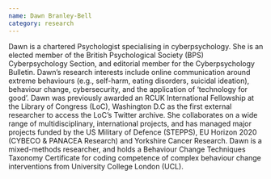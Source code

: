 ```yaml
---
name: Dawn Branley-Bell
category: research
---
```

Dawn is a chartered Psychologist specialising in cyberpsychology. She is an elected member of the British Psychological Society (BPS) Cyberpsychology Section, and editorial member for the Cyberpsychology Bulletin. Dawn’s research interests include online communication around extreme behaviours (e.g., self-harm, eating disorders, suicidal ideation), behaviour change, cybersecurity, and the application of ‘technology for good’. Dawn was previously awarded an RCUK International Fellowship at the Library of Congress (LoC), Washington D.C as the first external researcher to access the LoC’s Twitter archive. She collaborates on a wide range of multidisciplinary, international projects, and has managed major projects funded by the US Military of Defence (STEPPS), EU Horizon 2020 (CYBECO & PANACEA Research) and Yorkshire Cancer Research. Dawn is a mixed-methods researcher, and holds a Behaviour Change Techniques Taxonomy Certificate for coding competence of complex behaviour change interventions from University College London (UCL).
